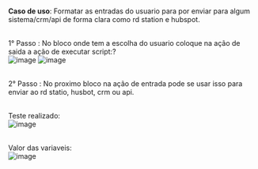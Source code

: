 <br>**Caso de uso**: Formatar as entradas do usuario para por enviar para algum sistema/crm/api de forma clara como rd station e hubspot.<br>

<br>1° Passo : No bloco onde tem a escolha do usuario coloque na ação de saida a ação de executar script:?<br>
![image](https://user-images.githubusercontent.com/18338341/151717027-8627d85c-494d-4e17-b4f1-bfa53882f54a.png)
![image](https://user-images.githubusercontent.com/18338341/151717038-961d2289-48f3-42cf-98ae-fbc11700a2a7.png)

<br>2° Passo : No proximo bloco na ação de entrada pode se usar isso para enviar ao rd statio, husbot, crm ou api.<br>

<br>Teste realizado:<br>
![image](https://user-images.githubusercontent.com/18338341/151716959-8e986546-9c34-4087-a4ff-e676eca7e457.png)

<br>Valor das variaveis:<br>
![image](https://user-images.githubusercontent.com/18338341/151716987-decdc50c-bde4-45df-bc61-bbb0d162eb66.png)

